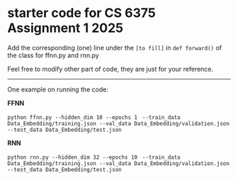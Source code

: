 # starter code for CS 6375 Assignment 1 2025

Add the corresponding (one) line under the ``[to fill]`` in ``def forward()`` of the class for ffnn.py and rnn.py

Feel free to modify other part of code, they are just for your reference.

---

One example on running the code:

**FFNN**

``python ffnn.py --hidden_dim 10 --epochs 1 ``
``--train_data Data_Embedding/training.json --val_data Data_Embedding/validation.json --test_data Data_Embedding/test.json``


**RNN**

``python rnn.py --hidden_dim 32 --epochs 10 ``
``--train_data Data_Embedding/training.json --val_data Data_Embedding/validation.json --test_data Data_Embedding/test.json``

